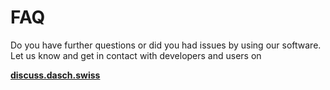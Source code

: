 # FAQ

Do you have further questions or did you had issues by using our software. Let us know and get in contact with developers and users on

**[discuss.dasch.swiss](https://discuss.dasch.swiss)**


